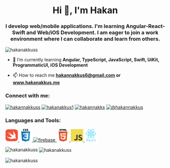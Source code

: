 <h1 align="center">Hi 👋, I'm Hakan</h1>
<h3 align="center"> I develop web/mobile applications. I'm learning Angular-React-Swift and Web/iOS Development. I am eager to join a work environment where I can collaborate and learn from others.</h3>

<p align="left"> <img src="https://komarev.com/ghpvc/?username=hakanakkuss&label=Profile%20views&color=0e75b6&style=flat" alt="hakanakkuss" /> </p>

- 🌱 I’m currently learning **Angular, TypeScript, JavaScript, Swift, UiKit, ProgrammaticUI, iOS Development**

- 📫 How to reach me **hakannakkus6@gmail.com or www.hakanakkus.me**

<h3 align="left">Connect with me:</h3>
<p align="left">
<a href="https://twitter.com/hakannakkuss" target="blank"><img align="center" src="https://raw.githubusercontent.com/rahuldkjain/github-profile-readme-generator/master/src/images/icons/Social/twitter.svg" alt="hakannakkuss" height="30" width="40" /></a>
<a href="https://linkedin.com/in/hakanakkus1" target="blank"><img align="center" src="https://raw.githubusercontent.com/rahuldkjain/github-profile-readme-generator/master/src/images/icons/Social/linked-in-alt.svg" alt="hakanakkus1" height="30" width="40" /></a>
<a href="https://instagram.com/hakannakks" target="blank"><img align="center" src="https://raw.githubusercontent.com/rahuldkjain/github-profile-readme-generator/master/src/images/icons/Social/instagram.svg" alt="hakannakks" height="30" width="40" /></a>
<a href="https://medium.com/@hakannakkus" target="blank"><img align="center" src="https://raw.githubusercontent.com/rahuldkjain/github-profile-readme-generator/master/src/images/icons/Social/medium.svg" alt="@hakannakkus" height="30" width="40" /></a>
</p>

<h3 align="left">Languages and Tools:</h3>
<p align="left"> <a href="https://developer.apple.com/swift/" target="_blank" rel="noreferrer"> <img src="https://raw.githubusercontent.com/devicons/devicon/master/icons/swift/swift-original.svg" alt="swift" width="40" height="40"/> </a>  <a href="https://www.w3schools.com/css/" target="_blank" rel="noreferrer"> <img src="https://raw.githubusercontent.com/devicons/devicon/master/icons/css3/css3-original-wordmark.svg" alt="css3" width="40" height="40"/> </a> <a href="https://firebase.google.com/" target="_blank" rel="noreferrer"> <img src="https://www.vectorlogo.zone/logos/firebase/firebase-icon.svg" alt="firebase" width="40" height="40"/> </a> <a href="https://www.w3.org/html/" target="_blank" rel="noreferrer"> <img src="https://raw.githubusercontent.com/devicons/devicon/master/icons/html5/html5-original-wordmark.svg" alt="html5" width="40" height="40"/> </a> <a href="https://developer.mozilla.org/en-US/docs/Web/JavaScript" target="_blank" rel="noreferrer"> <img src="https://raw.githubusercontent.com/devicons/devicon/master/icons/javascript/javascript-original.svg" alt="javascript" width="40" height="40"/> </a> <a href="https://reactjs.org/" target="_blank" rel="noreferrer"> <img src="https://raw.githubusercontent.com/devicons/devicon/master/icons/react/react-original-wordmark.svg" alt="react" width="40" height="40"/> </a> </p>

<p><img align="left" src="https://github-readme-stats.vercel.app/api/top-langs?username=hakanakkuss&show_icons=true&locale=en&layout=compact" alt="hakanakkuss" /></p>

<p>&nbsp;<img align="center" src="https://github-readme-stats.vercel.app/api?username=hakanakkuss&show_icons=true&locale=en" alt="hakanakkuss" /></p>

<p><img align="center" src="https://github-readme-streak-stats.herokuapp.com/?user=hakanakkuss&" alt="hakanakkuss" /></p>
